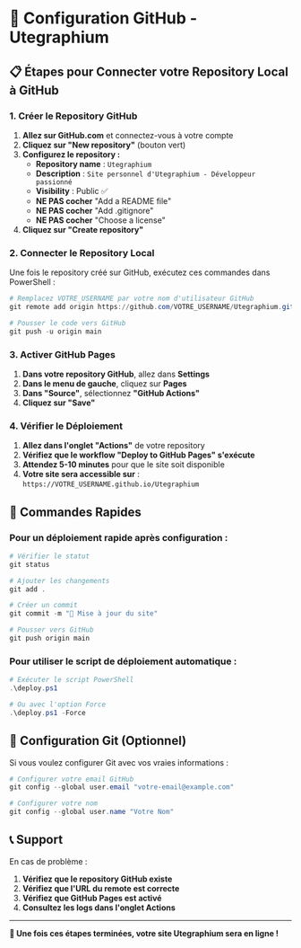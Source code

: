 # 🔗 Configuration GitHub - Utegraphium

## 📋 Étapes pour Connecter votre Repository Local à GitHub

### 1. Créer le Repository GitHub

1. **Allez sur GitHub.com** et connectez-vous à votre compte
2. **Cliquez sur "New repository"** (bouton vert)
3. **Configurez le repository :**
   - **Repository name** : `Utegraphium`
   - **Description** : `Site personnel d'Utegraphium - Développeur passionné`
   - **Visibility** : Public ✅
   - **NE PAS cocher** "Add a README file"
   - **NE PAS cocher** "Add .gitignore"
   - **NE PAS cocher** "Choose a license"
4. **Cliquez sur "Create repository"**

### 2. Connecter le Repository Local

Une fois le repository créé sur GitHub, exécutez ces commandes dans PowerShell :

```powershell
# Remplacez VOTRE_USERNAME par votre nom d'utilisateur GitHub
git remote add origin https://github.com/VOTRE_USERNAME/Utegraphium.git

# Pousser le code vers GitHub
git push -u origin main
```

### 3. Activer GitHub Pages

1. **Dans votre repository GitHub**, allez dans **Settings**
2. **Dans le menu de gauche**, cliquez sur **Pages**
3. **Dans "Source"**, sélectionnez **"GitHub Actions"**
4. **Cliquez sur "Save"**

### 4. Vérifier le Déploiement

1. **Allez dans l'onglet "Actions"** de votre repository
2. **Vérifiez que le workflow "Deploy to GitHub Pages" s'exécute**
3. **Attendez 5-10 minutes** pour que le site soit disponible
4. **Votre site sera accessible sur** : `https://VOTRE_USERNAME.github.io/Utegraphium`

## 🚀 Commandes Rapides

### Pour un déploiement rapide après configuration :

```powershell
# Vérifier le statut
git status

# Ajouter les changements
git add .

# Créer un commit
git commit -m "🚀 Mise à jour du site"

# Pousser vers GitHub
git push origin main
```

### Pour utiliser le script de déploiement automatique :

```powershell
# Exécuter le script PowerShell
.\deploy.ps1

# Ou avec l'option Force
.\deploy.ps1 -Force
```

## 🔧 Configuration Git (Optionnel)

Si vous voulez configurer Git avec vos vraies informations :

```powershell
# Configurer votre email GitHub
git config --global user.email "votre-email@example.com"

# Configurer votre nom
git config --global user.name "Votre Nom"
```

## 📞 Support

En cas de problème :

1. **Vérifiez que le repository GitHub existe**
2. **Vérifiez que l'URL du remote est correcte**
3. **Vérifiez que GitHub Pages est activé**
4. **Consultez les logs dans l'onglet Actions**

---

**🎉 Une fois ces étapes terminées, votre site Utegraphium sera en ligne !**
